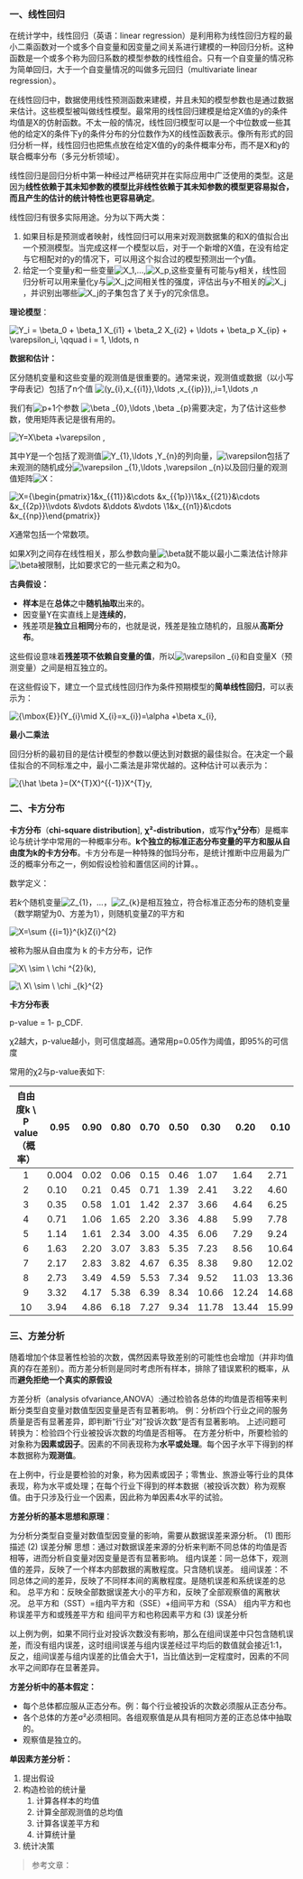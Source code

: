 ### 一、线性回归

在统计学中，线性回归（英语：linear regression）是利用称为线性回归方程的最小二乘函数对一个或多个自变量和因变量之间关系进行建模的一种回归分析。这种函数是一个或多个称为回归系数的模型参数的线性组合。只有一个自变量的情况称为简单回归，大于一个自变量情况的叫做多元回归（multivariate linear regression）。

在线性回归中，数据使用线性预测函数来建模，并且未知的模型参数也是通过数据来估计。这些模型被叫做线性模型。最常用的线性回归建模是给定X值的y的条件均值是X的仿射函数。不太一般的情况，线性回归模型可以是一个中位数或一些其他的给定X的条件下y的条件分布的分位数作为X的线性函数表示。像所有形式的回归分析一样，线性回归也把焦点放在给定X值的y的条件概率分布，而不是X和y的联合概率分布（多元分析领域）。

线性回归是回归分析中第一种经过严格研究并在实际应用中广泛使用的类型。这是因为**线性依赖于其未知参数的模型比非线性依赖于其未知参数的模型更容易拟合，而且产生的估计的统计特性也更容易确定**。

线性回归有很多实际用途。分为以下两大类：

1. 如果目标是预测或者映射，线性回归可以用来对观测数据集的和X的值拟合出一个预测模型。当完成这样一个模型以后，对于一个新增的X值，在没有给定与它相配对的y的情况下，可以用这个拟合过的模型预测出一个y值。
2. 给定一个变量y和一些变量![X_1](https://wikimedia.org/api/rest_v1/media/math/render/svg/f70b2694445a5901b24338a2e7a7e58f02a72a32),...,![X_p](https://wikimedia.org/api/rest_v1/media/math/render/svg/4f7e8d9eb9672d0455d39519ae4eb49adfa19331),这些变量有可能与y相关，线性回归分析可以用来量化y与![X_j](https://wikimedia.org/api/rest_v1/media/math/render/svg/ca3cb1ef7c9f25e85e1957e4eb58a72fa16a0066)之间相关性的强度，评估出与y不相关的![X_j](https://wikimedia.org/api/rest_v1/media/math/render/svg/ca3cb1ef7c9f25e85e1957e4eb58a72fa16a0066)，并识别出哪些![X_j](https://wikimedia.org/api/rest_v1/media/math/render/svg/ca3cb1ef7c9f25e85e1957e4eb58a72fa16a0066)的子集包含了关于y的冗余信息。

**理论模型**：

![ Y_i = \beta_0 + \beta_1 X_{i1} + \beta_2 X_{i2} + \ldots + \beta_p X_{ip} + \varepsilon_i, \qquad i = 1, \ldots, n ](https://wikimedia.org/api/rest_v1/media/math/render/svg/495382d7c370d1ba0c0fa3d2f9dff042eb45b45d)

**数据和估计：**

区分随机变量和这些变量的观测值是很重要的。通常来说，观测值或数据（以小写字母表记）包括了n个值 ![(y_{i},x_{{i1}},\ldots ,x_{{ip}}),\,i=1,\ldots ,n](https://wikimedia.org/api/rest_v1/media/math/render/svg/0a30b9a4734d68bad66bf929a7d3081c06218b38)

我们有![p+1](https://wikimedia.org/api/rest_v1/media/math/render/svg/5885ec01d3b5670fd5f88847f32da2b3dd62f60c)个参数 ![\beta _{0},\ldots ,\beta _{p}](https://wikimedia.org/api/rest_v1/media/math/render/svg/65dcd586c7f6b2a9accef1596ff7c7adc84b9da9)需要决定，为了估计这些参数，使用矩阵表记是很有用的。

![Y=X\beta +\varepsilon \,](https://wikimedia.org/api/rest_v1/media/math/render/svg/5c51e87ed1c90e6a1e7dddc75f4182a71f27fd8e)

其中*Y*是一个包括了观测值![Y_{1},\ldots ,Y_{n}](https://wikimedia.org/api/rest_v1/media/math/render/svg/1df095625cb0644ba7ed0c6a0cb2812fa210bd61)的列向量，![\varepsilon ](https://wikimedia.org/api/rest_v1/media/math/render/svg/a30c89172e5b88edbd45d3e2772c7f5e562e5173)包括了未观测的随机成分![\varepsilon _{1},\ldots ,\varepsilon _{n}](https://wikimedia.org/api/rest_v1/media/math/render/svg/4214c1658ff50164552613a0004e19aef73eafab)以及回归量的观测值矩阵![X](https://wikimedia.org/api/rest_v1/media/math/render/svg/68baa052181f707c662844a465bfeeb135e82bab)：

![X={\begin{pmatrix}1&x_{{11}}&\cdots &x_{{1p}}\\1&x_{{21}}&\cdots &x_{{2p}}\\\vdots &\vdots &\ddots &\vdots \\1&x_{{n1}}&\cdots &x_{{np}}\end{pmatrix}}](https://wikimedia.org/api/rest_v1/media/math/render/svg/4aa8207c358a1afbb78fd14e011c9cce13b33ee2)

*X*通常包括一个常数项。

如果*X*列之间存在线性相关，那么参数向量![\beta ](https://wikimedia.org/api/rest_v1/media/math/render/svg/7ed48a5e36207156fb792fa79d29925d2f7901e8)就不能以最小二乘法估计除非![\beta ](https://wikimedia.org/api/rest_v1/media/math/render/svg/7ed48a5e36207156fb792fa79d29925d2f7901e8)被限制，比如要求它的一些元素之和为0。

**古典假设：**

- **样本**是在**总体**之中**随机抽取**出来的。
- 因变量Y在实直线上是**连续的**，
- 残差项是**独立**且**相同**分布的，也就是说，残差是独立随机的，且服从**高斯分布**。

这些假设意味着**残差项不依赖自变量的值**，所以![\varepsilon _{i}](https://wikimedia.org/api/rest_v1/media/math/render/svg/00e1b6ad3cbad4af49bf21a3ad2dc379ff045079)和自变量X（预测变量）之间是相互独立的。

在这些假设下，建立一个显式线性回归作为条件预期模型的**简单线性回归**，可以表示为：

![{\mbox{E}}(Y_{i}\mid X_{i}=x_{i})=\alpha +\beta x_{i}\,](https://wikimedia.org/api/rest_v1/media/math/render/svg/eef97104d6238e82f4d3ff355cbb2a207a1f9cdb)

**最小二乘法**

回归分析的最初目的是估计模型的参数以便达到对数据的最佳拟合。在决定一个最佳拟合的不同标准之中，最小二乘法是非常优越的。这种估计可以表示为：

![{\hat  \beta }=(X^{T}X)^{{-1}}X^{T}y\,](https://wikimedia.org/api/rest_v1/media/math/render/svg/7f7aa3188855bd778f3131dcd8673a9cac60adec)

### 二、卡方分布

**卡方分布**（**chi-square distribution**], **χ²-distribution**，或写作**χ²分布**）是概率论与统计学中常用的一种概率分布。**k个独立的标准正态分布变量的平方和服从自由度为k的卡方分布**。卡方分布是一种特殊的伽玛分布，是统计推断中应用最为广泛的概率分布之一，例如假设检验和置信区间的计算。。

数学定义：

若*k*个随机变量![Z_{1}](https://wikimedia.org/api/rest_v1/media/math/render/svg/cea9e950915c77b3dcf9d4d54101820f538bc077)，...，![Z_{k}](https://wikimedia.org/api/rest_v1/media/math/render/svg/29a05237076c50ce9cf9a75c02ff57abefac0de4)是相互独立，符合标准正态分布的随机变量（数学期望为0、方差为1），则随机变量Z的平方和

![X=\sum _{{i=1}}^{k}Z_{i}^{2}](https://wikimedia.org/api/rest_v1/media/math/render/svg/5248fb0830a7e66ab3075b6a694d962b1468b5f7)

被称为服从自由度为 k 的卡方分布，记作

![X\ \sim \ \chi ^{2}(k)\,](https://wikimedia.org/api/rest_v1/media/math/render/svg/7674f8f53c0f1a36bf753fba2ae52fe8160d9f5c)

![\ X\ \sim \ \chi _{k}^{2}](https://wikimedia.org/api/rest_v1/media/math/render/svg/1d984cc4b04e09948ab6334deb9d2f54050bc64b)

**卡方分布表**

p-value = 1- p_CDF.

χ2越大，p-value越小，则可信度越高。通常用p=0.05作为阈值，即95%的可信度

常用的χ2与p-value表如下:

| 自由度k \ P value （概率） | 0.95  | 0.90 | 0.80 | 0.70 | 0.50 | 0.30  | 0.20  | 0.10  | 0.05  | 0.01  | 0.001 |
| :------------------------: | ----- | ---- | ---- | ---- | ---- | ----- | ----- | ----- | ----- | ----- | ----- |
|             1              | 0.004 | 0.02 | 0.06 | 0.15 | 0.46 | 1.07  | 1.64  | 2.71  | 3.84  | 6.64  | 10.83 |
|             2              | 0.10  | 0.21 | 0.45 | 0.71 | 1.39 | 2.41  | 3.22  | 4.60  | 5.99  | 9.21  | 13.82 |
|             3              | 0.35  | 0.58 | 1.01 | 1.42 | 2.37 | 3.66  | 4.64  | 6.25  | 7.82  | 11.34 | 16.27 |
|             4              | 0.71  | 1.06 | 1.65 | 2.20 | 3.36 | 4.88  | 5.99  | 7.78  | 9.49  | 13.28 | 18.47 |
|             5              | 1.14  | 1.61 | 2.34 | 3.00 | 4.35 | 6.06  | 7.29  | 9.24  | 11.07 | 15.09 | 20.52 |
|             6              | 1.63  | 2.20 | 3.07 | 3.83 | 5.35 | 7.23  | 8.56  | 10.64 | 12.59 | 16.81 | 22.46 |
|             7              | 2.17  | 2.83 | 3.82 | 4.67 | 6.35 | 8.38  | 9.80  | 12.02 | 14.07 | 18.48 | 24.32 |
|             8              | 2.73  | 3.49 | 4.59 | 5.53 | 7.34 | 9.52  | 11.03 | 13.36 | 15.51 | 20.09 | 26.12 |
|             9              | 3.32  | 4.17 | 5.38 | 6.39 | 8.34 | 10.66 | 12.24 | 14.68 | 16.92 | 21.67 | 27.88 |
|             10             | 3.94  | 4.86 | 6.18 | 7.27 | 9.34 | 11.78 | 13.44 | 15.99 | 18.31 | 23.21 | 29.59 |

### 三、方差分析

随着增加个体显著性检验的次数，偶然因素导致差别的可能性也会增加（并非均值真的存在差别）。而方差分析则是同时考虑所有样本，排除了错误累积的概率，从而**避免拒绝一个真实的原假设**

方差分析（analysis ofvariance,ANOVA）:通过检验各总体的均值是否相等来判断分类型自变量对数值型因变量是否有显著影响。 
例：分析四个行业之间的服务质量是否有显著差异，即判断“行业”对”投诉次数“是否有显著影响。 
上述问题可转换为：检验四个行业被投诉次数的均值是否相等。 
在方差分析中，所要检验的对象称为**因素或因子**。因素的不同表现称为**水平或处理**。每个因子水平下得到的样本数据称为**观测值**。 

在上例中，行业是要检验的对象，称为因素或因子；零售业、旅游业等行业的具体表现，称为水平或处理；在每个行业下得到的样本数据（被投诉次数）称为观察值。由于只涉及行业一个因素，因此称为单因素4水平的试验。

**方差分析的基本思想和原理**：

为分析分类型自变量对数值型因变量的影响，需要从数据误差来源分析。 
(1) 图形描述 
(2) 误差分解 
思想：通过对数据误差来源的分析来判断不同总体的均值是否相等，进而分析自变量对因变量是否有显著影响。 
组内误差：同一总体下，观测值的差异，反映了一个样本内部数据的离散程度。只含随机误差。 
组间误差：不同总体之间的差异，反映了不同样本间的离散程度。是随机误差和系统误差的总和。 
总平方和：反映全部数据误差大小的平方和，反映了全部观察值的离散状况。 
总平方和（SST）=组内平方和（SSE）+组间平方和（SSA） 
组内平方和也称误差平方和或残差平方和 
组间平方和也称因素平方和 
(3) 误差分析 

以上例为例，如果不同行业对投诉次数没有影响，那么在组间误差中只包含随机误差，而没有组内误差，这时组间误差与组内误差经过平均后的数值就会接近1:1，反之，组间误差与组内误差的比值会大于1，当比值达到一定程度时，因素的不同水平之间即存在显著差异。

**方差分析中的基本假定：**

- 每个总体都应服从正态分布。例：每个行业被投诉的次数必须服从正态分布。 
- 各个总体的方差σ²必须相同。各组观察值是从具有相同方差的正态总体中抽取的。 
- 观察值是独立的。

**单因素方差分析：**

1. 提出假设
2. 构造检验的统计量
   1. 计算各样本的均值
   2. 计算全部观测值的总均值
   3. 计算各误差平方和
   4. 计算统计量
3. 统计决策

> 参考文章：
>
> [方差分析]: https://blog.csdn.net/troubleisafriend/article/details/48140497	"方差分析"

